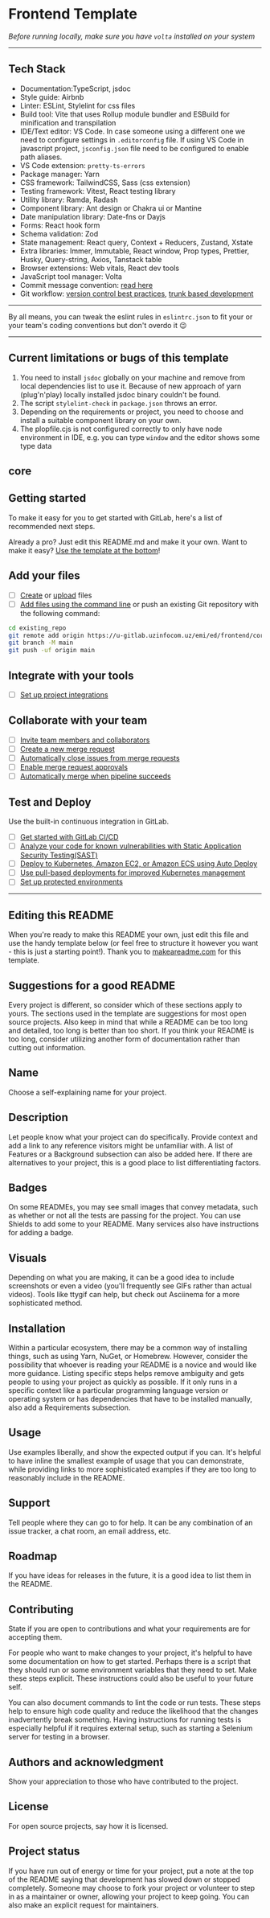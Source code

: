 # Frontend Template

_Before running locally, make sure you have `volta` installed on your system_

---

## Tech Stack

- Documentation:TypeScript, jsdoc
- Style guide: Airbnb
- Linter: ESLint, Stylelint for css files
- Build tool: Vite that uses Rollup module bundler and ESBuild for minification and transpilation
- IDE/Text editor: VS Code. In case someone using a different one we need to configure settings in `.editorconfig` file. If using VS Code in javascript project, `jsconfig.json` file need to be configured to enable path aliases.
- VS Code extension: `pretty-ts-errors`
- Package manager: Yarn
- CSS framework: TailwindCSS, Sass (css extension)
- Testing framework: Vitest, React testing library
- Utility library: Ramda, Radash
- Component library: Ant design or Chakra ui or Mantine
- Date manipulation library: Date-fns or Dayjs
- Forms: React hook form
- Schema validation: Zod
- State management: React query, Context + Reducers, Zustand, Xstate
- Extra libraries: Immer, Immutable, React window, Prop types, Prettier, Husky, Query-string, Axios, Tanstack table
- Browser extensions: Web vitals, React dev tools
- JavaScript tool manager: Volta
- Commit message convention: [read here](https://www.freecodecamp.org/news/how-to-write-better-git-commit-messages)
- Git workflow: [version control best practices](https://www.git-tower.com/blog/version-control-best-practices), [trunk based development](https://trunkbaseddevelopment.com)

---

By all means, you can tweak the eslint rules in `eslintrc.json` to fit your or your team's coding conventions but don't overdo it 😉

---

## Current limitations or bugs of this template

1. You need to install `jsdoc` globally on your machine and remove from local dependencies list to use it. Because of new approach of yarn (plug'n'play) locally installed jsdoc binary couldn't be found.
2. The script `stylelint-check` in `package.json` throws an error.
3. Depending on the requirements or project, you need to choose and install a suitable component library on your own.
4. The plopfile.cjs is not configured correctly to only have node environment in IDE, e.g. you can type `window` and the editor shows some type data

## core

## Getting started

To make it easy for you to get started with GitLab, here's a list of recommended next steps.

Already a pro? Just edit this README.md and make it your own. Want to make it easy? [Use the template at the bottom](#editing-this-readme)!

## Add your files

- [ ] [Create](https://docs.gitlab.com/ee/user/project/repository/web_editor.html#create-a-file) or [upload](https://docs.gitlab.com/ee/user/project/repository/web_editor.html#upload-a-file) files
- [ ] [Add files using the command line](https://docs.gitlab.com/ee/gitlab-basics/add-file.html#add-a-file-using-the-command-line) or push an existing Git repository with the following command:

```bash
cd existing_repo
git remote add origin https://u-gitlab.uzinfocom.uz/emi/ed/frontend/core.git
git branch -M main
git push -uf origin main
```

## Integrate with your tools

- [ ] [Set up project integrations](https://u-gitlab.uzinfocom.uz/emi/ed/frontend/core/-/settings/integrations)

## Collaborate with your team

- [ ] [Invite team members and collaborators](https://docs.gitlab.com/ee/user/project/members/)
- [ ] [Create a new merge request](https://docs.gitlab.com/ee/user/project/merge_requests/creating_merge_requests.html)
- [ ] [Automatically close issues from merge requests](https://docs.gitlab.com/ee/user/project/issues/managing_issues.html#closing-issues-automatically)
- [ ] [Enable merge request approvals](https://docs.gitlab.com/ee/user/project/merge_requests/approvals/)
- [ ] [Automatically merge when pipeline succeeds](https://docs.gitlab.com/ee/user/project/merge_requests/merge_when_pipeline_succeeds.html)

## Test and Deploy

Use the built-in continuous integration in GitLab.

- [ ] [Get started with GitLab CI/CD](https://docs.gitlab.com/ee/ci/quick_start/index.html)
- [ ] [Analyze your code for known vulnerabilities with Static Application Security Testing(SAST)](https://docs.gitlab.com/ee/user/application_security/sast/)
- [ ] [Deploy to Kubernetes, Amazon EC2, or Amazon ECS using Auto Deploy](https://docs.gitlab.com/ee/topics/autodevops/requirements.html)
- [ ] [Use pull-based deployments for improved Kubernetes management](https://docs.gitlab.com/ee/user/clusters/agent/)
- [ ] [Set up protected environments](https://docs.gitlab.com/ee/ci/environments/protected_environments.html)

---

## Editing this README

When you're ready to make this README your own, just edit this file and use the handy template below (or feel free to structure it however you want - this is just a starting point!). Thank you to [makeareadme.com](https://www.makeareadme.com/) for this template.

## Suggestions for a good README

Every project is different, so consider which of these sections apply to yours. The sections used in the template are suggestions for most open source projects. Also keep in mind that while a README can be too long and detailed, too long is better than too short. If you think your README is too long, consider utilizing another form of documentation rather than cutting out information.

## Name

Choose a self-explaining name for your project.

## Description

Let people know what your project can do specifically. Provide context and add a link to any reference visitors might be unfamiliar with. A list of Features or a Background subsection can also be added here. If there are alternatives to your project, this is a good place to list differentiating factors.

## Badges

On some READMEs, you may see small images that convey metadata, such as whether or not all the tests are passing for the project. You can use Shields to add some to your README. Many services also have instructions for adding a badge.

## Visuals

Depending on what you are making, it can be a good idea to include screenshots or even a video (you'll frequently see GIFs rather than actual videos). Tools like ttygif can help, but check out Asciinema for a more sophisticated method.

## Installation

Within a particular ecosystem, there may be a common way of installing things, such as using Yarn, NuGet, or Homebrew. However, consider the possibility that whoever is reading your README is a novice and would like more guidance. Listing specific steps helps remove ambiguity and gets people to using your project as quickly as possible. If it only runs in a specific context like a particular programming language version or operating system or has dependencies that have to be installed manually, also add a Requirements subsection.

## Usage

Use examples liberally, and show the expected output if you can. It's helpful to have inline the smallest example of usage that you can demonstrate, while providing links to more sophisticated examples if they are too long to reasonably include in the README.

## Support

Tell people where they can go to for help. It can be any combination of an issue tracker, a chat room, an email address, etc.

## Roadmap

If you have ideas for releases in the future, it is a good idea to list them in the README.

## Contributing

State if you are open to contributions and what your requirements are for accepting them.

For people who want to make changes to your project, it's helpful to have some documentation on how to get started. Perhaps there is a script that they should run or some environment variables that they need to set. Make these steps explicit. These instructions could also be useful to your future self.

You can also document commands to lint the code or run tests. These steps help to ensure high code quality and reduce the likelihood that the changes inadvertently break something. Having instructions for running tests is especially helpful if it requires external setup, such as starting a Selenium server for testing in a browser.

## Authors and acknowledgment

Show your appreciation to those who have contributed to the project.

## License

For open source projects, say how it is licensed.

## Project status

If you have run out of energy or time for your project, put a note at the top of the README saying that development has slowed down or stopped completely. Someone may choose to fork your project or volunteer to step in as a maintainer or owner, allowing your project to keep going. You can also make an explicit request for maintainers.

